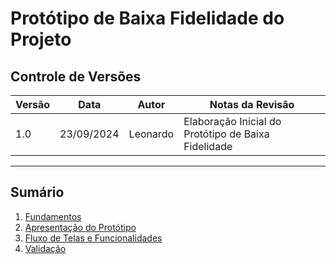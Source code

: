 # Protótipo de Baixa Fidelidade do Projeto

## Controle de Versões

| Versão | Data       | Autor    | Notas da Revisão                                |
|--------|------------|----------|-------------------------------------------------|
| 1.0    | 23/09/2024 | Leonardo | Elaboração Inicial do Protótipo de Baixa Fidelidade |

---

## Sumário

1. [Fundamentos](fundamentos.md)
2. [Apresentação do Protótipo](apresentacao-do-prototipo.md)
3. [Fluxo de Telas e Funcionalidades](fluxo-de-telas-e-funcionalidades.md)
4. [Validação](validacao.md)
